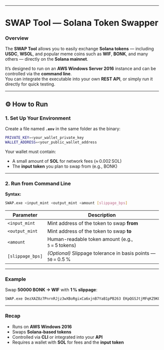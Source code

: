  ---
 #  SWAP Tool — Solana Token Swapper

 ### Overview

 The **SWAP Tool** allows you to easily exchange **Solana tokens** — including **USDC**, **WSOL**, and popular meme coins such as **WIF**, **BONK**, and many others — directly on the **Solana mainnet**.  

 It’s designed to run on an **AWS Windows Server 2016** instance and can be controlled via the **command line**.  
 You can integrate the executable into your own **REST API**, or simply run it directly for quick testing.

 ---

 ## ⚙️ How to Run

 ### 1. Set Up Your Environment

 Create a file named **`.env`** in the same folder as the binary:

 ```bash
 PRIVATE_KEY=<your_wallet_private_key
 WALLET_ADDRESS=<your_public_wallet_address
 ```

 Your wallet must contain:

 - A small amount of **SOL** for network fees (≈ 0.002 SOL)
 - The **input token** you plan to swap from (e.g., BONK)

 ---

 ### 2. Run from Command Line

 **Syntax:**

 ```bash
 SWAP.exe <input_mint <output_mint <amount [slippage_bps]
 ```

 | Parameter | Description |
 |------------|-------------|
 | `<input_mint` | Mint address of the token to swap **from** |
 | `<output_mint` | Mint address of the token to swap **to** |
 | `<amount` | Human-readable token amount (e.g., `5` = 5 tokens) |
 | `[slippage_bps]` | *(Optional)* Slippage tolerance in basis points — `50` = 0.5 % |

 ---

 ### Example

 Swap **50000 BONK → WIF** with **1 % slippage**:

 ```bash
 SWAP.exe DezXAZ8z7PnrnRJjz3wXBoRgixCa6xjnB7YaB1pPB263 EKpQGSJtjMFqKZ9KQanSqYXRcF8fBopzLHYxdM65zcjm 50000 100
 ```

 ---

 ### Recap

 - Runs on **AWS Windows 2016**  
 - Swaps **Solana-based tokens**  
 - Controlled via **CLI** or integrated into your **API**  
 - Requires a wallet with **SOL** for fees and the **input token**

